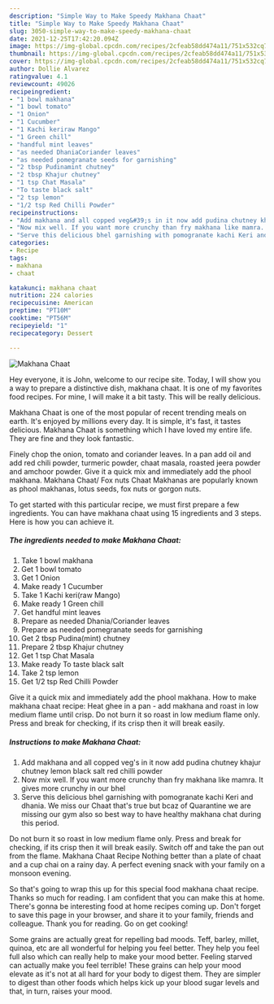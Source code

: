 ```yaml
---
description: "Simple Way to Make Speedy Makhana Chaat"
title: "Simple Way to Make Speedy Makhana Chaat"
slug: 3050-simple-way-to-make-speedy-makhana-chaat
date: 2021-12-25T17:42:20.094Z
image: https://img-global.cpcdn.com/recipes/2cfeab58dd474a11/751x532cq70/makhana-chaat-recipe-main-photo.jpg
thumbnail: https://img-global.cpcdn.com/recipes/2cfeab58dd474a11/751x532cq70/makhana-chaat-recipe-main-photo.jpg
cover: https://img-global.cpcdn.com/recipes/2cfeab58dd474a11/751x532cq70/makhana-chaat-recipe-main-photo.jpg
author: Dollie Alvarez
ratingvalue: 4.1
reviewcount: 49026
recipeingredient:
- "1 bowl makhana"
- "1 bowl tomato"
- "1 Onion"
- "1 Cucumber"
- "1 Kachi keriraw Mango"
- "1 Green chill"
- "handful mint leaves"
- "as needed DhaniaCoriander leaves"
- "as needed pomegranate seeds for garnishing"
- "2 tbsp Pudinamint chutney"
- "2 tbsp Khajur chutney"
- "1 tsp Chat Masala"
- "To taste black salt"
- "2 tsp lemon"
- "1/2 tsp Red Chilli Powder"
recipeinstructions:
- "Add makhana and all copped veg&#39;s in it now add pudina chutney khajur chutney lemon black salt red chilli powder"
- "Now mix well. If you want more crunchy than fry makhana like mamra. It gives more crunchy in our bhel"
- "Serve this delicious bhel garnishing with pomogranate kachi Keri and dhania. We miss our Chaat that&#39;s true but bcaz of Quarantine we are missing our gym also so best way to have healthy makhana chat during this period."
categories:
- Recipe
tags:
- makhana
- chaat

katakunci: makhana chaat 
nutrition: 224 calories
recipecuisine: American
preptime: "PT10M"
cooktime: "PT56M"
recipeyield: "1"
recipecategory: Dessert

---
```



![Makhana Chaat](https://img-global.cpcdn.com/recipes/2cfeab58dd474a11/751x532cq70/makhana-chaat-recipe-main-photo.jpg)

Hey everyone, it is John, welcome to our recipe site. Today, I will show you a way to prepare a distinctive dish, makhana chaat. It is one of my favorites food recipes. For mine, I will make it a bit tasty. This will be really delicious.

Makhana Chaat is one of the most popular of recent trending meals on earth. It's enjoyed by millions every day. It is simple, it's fast, it tastes delicious. Makhana Chaat is something which I have loved my entire life. They are fine and they look fantastic.

Finely chop the onion, tomato and coriander leaves. In a pan add oil and add red chili powder, turmeric powder, chaat masala, roasted jeera powder and amchoor powder. Give it a quick mix and immediately add the phool makhana. Makhana Chaat/ Fox nuts Chaat Makhanas are popularly known as phool makhanas, lotus seeds, fox nuts or gorgon nuts.


To get started with this particular recipe, we must first prepare a few ingredients. You can have makhana chaat using 15 ingredients and 3 steps. Here is how you can achieve it.

<!--inarticleads1-->

##### The ingredients needed to make Makhana Chaat:

1. Take 1 bowl makhana
1. Get 1 bowl tomato
1. Get 1 Onion
1. Make ready 1 Cucumber
1. Take 1 Kachi keri(raw Mango)
1. Make ready 1 Green chill
1. Get handful mint leaves
1. Prepare as needed Dhania/Coriander leaves
1. Prepare as needed pomegranate seeds for garnishing
1. Get 2 tbsp Pudina(mint) chutney
1. Prepare 2 tbsp Khajur chutney
1. Get 1 tsp Chat Masala
1. Make ready To taste black salt
1. Take 2 tsp lemon
1. Get 1/2 tsp Red Chilli Powder


Give it a quick mix and immediately add the phool makhana. How to make makhana chaat recipe: Heat ghee in a pan - add makhana and roast in low medium flame until crisp. Do not burn it so roast in low medium flame only. Press and break for checking, if its crisp then it will break easily. 

<!--inarticleads2-->

##### Instructions to make Makhana Chaat:

1. Add makhana and all copped veg&#39;s in it now add pudina chutney khajur chutney lemon black salt red chilli powder
1. Now mix well. If you want more crunchy than fry makhana like mamra. It gives more crunchy in our bhel
1. Serve this delicious bhel garnishing with pomogranate kachi Keri and dhania. We miss our Chaat that&#39;s true but bcaz of Quarantine we are missing our gym also so best way to have healthy makhana chat during this period.


Do not burn it so roast in low medium flame only. Press and break for checking, if its crisp then it will break easily. Switch off and take the pan out from the flame. Makhana Chaat Recipe Nothing better than a plate of chaat and a cup chai on a rainy day. A perfect evening snack with your family on a monsoon evening. 

So that's going to wrap this up for this special food makhana chaat recipe. Thanks so much for reading. I am confident that you can make this at home. There's gonna be interesting food at home recipes coming up. Don't forget to save this page in your browser, and share it to your family, friends and colleague. Thank you for reading. Go on get cooking!

Some grains are actually great for repelling bad moods. Teff, barley, millet, quinoa, etc are all wonderful for helping you feel better. They help you feel full also which can really help to make your mood better. Feeling starved can actually make you feel terrible! These grains can help your mood elevate as it's not at all hard for your body to digest them. They are simpler to digest than other foods which helps kick up your blood sugar levels and that, in turn, raises your mood.
